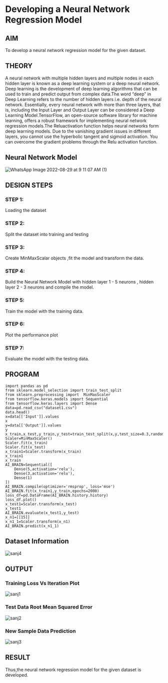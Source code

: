 # Developing a Neural Network Regression Model

## AIM

To develop a neural network regression model for the given dataset.

## THEORY
A neural network with multiple hidden layers and multiple nodes in each hidden layer is known as a deep learning system or a deep neural network. Deep learning is the development of deep learning algorithms that can be used to train and predict output from complex data.The word “deep” in Deep Learning refers to the number of hidden layers i.e. depth of the neural network. Essentially, every neural network with more than three layers, that is, including the Input Layer and Output Layer can be considered a Deep Learning Model.TensorFlow, an open-source software library for machine learning, offers a robust framework for implementing neural network regression models.The Reluactivation function helps neural networks form deep learning models. Due to the vanishing gradient issues in different layers, you cannot use the hyperbolic tangent and sigmoid activation. You can overcome the gradient problems through the Relu activation function.

## Neural Network Model

![WhatsApp Image 2022-08-29 at 9 11 07 AM (1)](https://user-images.githubusercontent.com/75235426/187336686-84883616-2723-4f4e-beaf-d530a00d7016.jpeg)

## DESIGN STEPS

### STEP 1:

Loading the dataset

### STEP 2:

Split the dataset into training and testing

### STEP 3:

Create MinMaxScalar objects ,fit the model and transform the data.

### STEP 4:

Build the Neural Network Model with hidden layer 1 - 5 neurons , hidden layer 2 - 3 neurons and compile the model.

### STEP 5:

Train the model with the training data.

### STEP 6:

Plot the performance plot

### STEP 7:

Evaluate the model with the testing data.

## PROGRAM
```
import pandas as pd
from sklearn.model_selection import train_test_split
from sklearn.preprocessing import  MinMaxScaler
from tensorflow.keras.models import Sequential
from tensorflow.keras.layers import Dense
data=pd.read_csv("dataset1.csv")
data.head()
x=data[['Input']].values
x
y=data[['Output']].values
y
x_train,x_test,y_train,y_test=train_test_split(x,y,test_size=0.3,random_state=33)
Scaler=MinMaxScaler()
Scaler.fit(x_train)
Scaler.fit(x_test)
x_train1=Scaler.transform(x_train)
x_train1
x_train
AI_BRAIN=Sequential([
    Dense(5,activation='relu'),
    Dense(3,activation='relu'),
    Dense(1)
])
AI_BRAIN.compile(optimizer='rmsprop', loss='mse')
AI_BRAIN.fit(x_train1,y_train,epochs=2000)
loss_df=pd.DataFrame(AI_BRAIN.history.history)
loss_df.plot()
x_test1=Scaler.transform(x_test)
x_test1
AI_BRAIN.evaluate(x_test1,y_test)
x_n1=[[15]]
x_n1_1=Scaler.transform(x_n1)
AI_BRAIN.predict(x_n1_1)
```
## Dataset Information

![sanj4](https://user-images.githubusercontent.com/75235426/187337286-4d173477-a5aa-47ed-baf7-3fbd5f4dfabf.png)

## OUTPUT

### Training Loss Vs Iteration Plot

![sanj1](https://user-images.githubusercontent.com/75235426/187336522-1de89999-834a-40d8-83a1-a6c3fe95bcb7.png)

### Test Data Root Mean Squared Error

![sanj2](https://user-images.githubusercontent.com/75235426/187336537-dfa0943e-c2b9-4188-8a04-ba2c80ef0a33.png)

### New Sample Data Prediction

![sanj3](https://user-images.githubusercontent.com/75235426/187336551-17e24f3f-71e4-46f8-8440-6617e3936cab.png)

## RESULT
Thus,the neural network regression model for the given dataset is developed.
